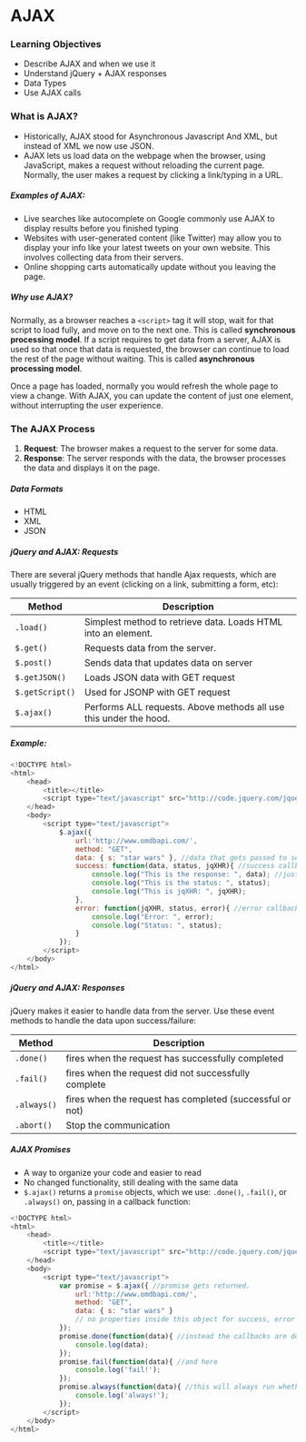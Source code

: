 # AJAX

### Learning Objectives
- Describe AJAX and when we use it
- Understand jQuery + AJAX responses
- Data Types
- Use AJAX calls

### What is AJAX?

- Historically, AJAX stood for Asynchronous Javascript And XML, but instead of XML we now use JSON. 
- AJAX lets us load data on the webpage when the browser, using JavaScript, makes a request without reloading the current page. 
Normally, the user makes a request by clicking a link/typing in a URL.

##### Examples of AJAX:
- Live searches like autocomplete on Google commonly use AJAX to display results before you finished typing
-  Websites with user-generated content (like Twitter) may allow you to display your info like your latest tweets on your own website. This involves collecting data from their servers.
-  Online shopping carts automatically update without you leaving the page. 

##### Why use AJAX?
Normally, as a browser reaches a `<script>` tag it will stop, wait for that script to load fully, and move on to the next one. This is called  **synchronous processing model**. If a script requires to get data from a server, AJAX is used so that once that data is requested, the browser can continue to load the rest of the page without waiting. This is called **asynchronous processing model**. 

Once a page has loaded, normally you would refresh the whole page to view a change. With AJAX, you can update the content of just one element, without interrupting the user experience.

### The AJAX Process
1. **Request**: The browser makes a request to the server for some data.
2. **Response**: The server responds with the data, the browser processes the data and displays it on the page.

##### Data Formats
- HTML
- XML
- JSON

##### jQuery and AJAX: Requests
There are several jQuery methods that handle Ajax requests, which are usually triggered by an event (clicking on a link, submitting a form, etc):

Method | Description 
--- | --- 
`.load()` | Simplest method to retrieve data. Loads HTML into an element.
`$.get()` | Requests data from the server.
`$.post()` | Sends data that updates data on server
`$.getJSON()` | Loads JSON data with GET request
`$.getScript()` | Used for JSONP with GET request
`$.ajax()` | Performs ALL requests. Above methods all use this under the hood.


##### Example:
```javascript
<!DOCTYPE html>
<html>
    <head>
        <title></title>
        <script type="text/javascript" src="http://code.jquery.com/jquery-3.0.0.min.js"></script>
    </head>
    <body>
        <script type="text/javascript">
            $.ajax({
                url:'http://www.omdbapi.com/',
                method: "GET",
                data: { s: "star wars" }, //data that gets passed to server
                success: function(data, status, jqXHR){ //success callback
                    console.log("This is the response: ", data); //just console logging
                    console.log("This is the status: ", status);
                    console.log("This is jqXHR: ", jqXHR);
                },
                error: function(jqXHR, status, error){ //error callback.  Gets called on situations like trying to hit a url that doesn't exist
                    console.log("Error: ", error);
                    console.log("Status: ", status);
                }
            });
        </script>
    </body>
</html>
```

##### jQuery and AJAX: Responses
jQuery makes it easier to handle data from the server. Use these event methods to handle the data upon success/failure:

Method | Description
--- | --- 
`.done()` | fires when the request has successfully completed
`.fail()` | fires when the request did not successfully complete
`.always()` | fires when the request has completed (successful or not)
`.abort()` | Stop the communication

##### AJAX Promises
- A way to organize your code and easier to read
- No changed functionality, still dealing with the same data
- `$.ajax()` returns a `promise` objects, which we use: `.done()`, `.fail()`, or `.always()` on, passing in a callback function:

```javascript
<!DOCTYPE html>
<html>
    <head>
        <title></title>
        <script type="text/javascript" src="http://code.jquery.com/jquery-1.11.3.min.js"></script>
    </head>
    <body>
        <script type="text/javascript">
            var promise = $.ajax({ //promise gets returned.
                url:'http://www.omdbapi.com/',
                method: "GET",
                data: { s: "star wars" }
                // no properties inside this object for success, error
            });
            promise.done(function(data){ //instead the callbacks are defined here
                console.log(data);
            });
            promise.fail(function(data){ //and here
                console.log('fail!');
            });
            promise.always(function(data){ //this will always run whether on success or failure
                console.log('always!');
            });
        </script>
    </body>
</html>
```

